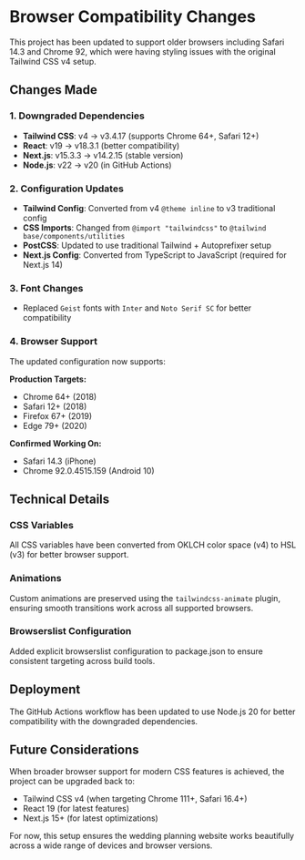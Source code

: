 # Browser Compatibility Changes

This project has been updated to support older browsers including Safari 14.3 and Chrome 92, which were having styling issues with the original Tailwind CSS v4 setup.

## Changes Made

### 1. Downgraded Dependencies

- **Tailwind CSS**: v4 → v3.4.17 (supports Chrome 64+, Safari 12+)
- **React**: v19 → v18.3.1 (better compatibility)
- **Next.js**: v15.3.3 → v14.2.15 (stable version)
- **Node.js**: v22 → v20 (in GitHub Actions)

### 2. Configuration Updates

- **Tailwind Config**: Converted from v4 `@theme inline` to v3 traditional config
- **CSS Imports**: Changed from `@import "tailwindcss"` to `@tailwind base/components/utilities`
- **PostCSS**: Updated to use traditional Tailwind + Autoprefixer setup
- **Next.js Config**: Converted from TypeScript to JavaScript (required for Next.js 14)

### 3. Font Changes

- Replaced `Geist` fonts with `Inter` and `Noto Serif SC` for better compatibility

### 4. Browser Support

The updated configuration now supports:

**Production Targets:**
- Chrome 64+ (2018)
- Safari 12+ (2018)
- Firefox 67+ (2019)
- Edge 79+ (2020)

**Confirmed Working On:**
- Safari 14.3 (iPhone)
- Chrome 92.0.4515.159 (Android 10)

## Technical Details

### CSS Variables
All CSS variables have been converted from OKLCH color space (v4) to HSL (v3) for better browser support.

### Animations
Custom animations are preserved using the `tailwindcss-animate` plugin, ensuring smooth transitions work across all supported browsers.

### Browserslist Configuration
Added explicit browserslist configuration to package.json to ensure consistent targeting across build tools.

## Deployment

The GitHub Actions workflow has been updated to use Node.js 20 for better compatibility with the downgraded dependencies.

## Future Considerations

When broader browser support for modern CSS features is achieved, the project can be upgraded back to:
- Tailwind CSS v4 (when targeting Chrome 111+, Safari 16.4+)
- React 19 (for latest features)
- Next.js 15+ (for latest optimizations)

For now, this setup ensures the wedding planning website works beautifully across a wide range of devices and browser versions. 